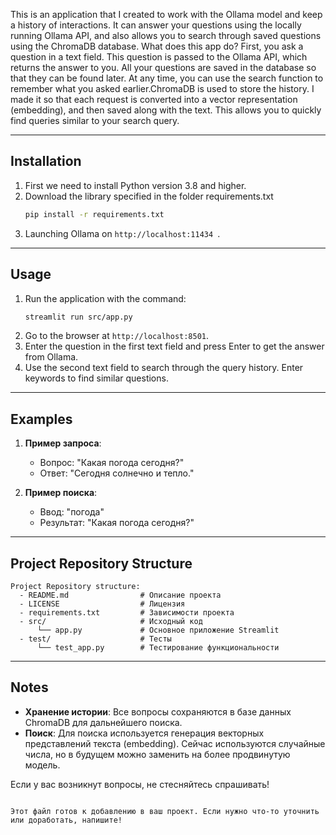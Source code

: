 

This is an application that I created to work with the Ollama model and keep a history of interactions. It can answer your questions using the locally running Ollama API, and also allows you to search through saved questions using the ChromaDB database.
What does this app do? First, you ask a question in a text field. This question is passed to the Ollama API, which returns the answer to you. All your questions are saved in the database so that they can be found later. At any time, you can use the search function to remember what you asked earlier.ChromaDB is used to store the history. I made it so that each request is converted into a vector representation (embedding), and then saved along with the text. This allows you to quickly find queries similar to your search query.

---

## Installation

1. First we need to install Python version 3.8 and higher.
2. Download the library specified in the folder requirements.txt
   ```bash
   pip install -r requirements.txt
   ```
3. Launching Ollama on `http://localhost:11434 `.

---

## Usage

1. Run the application with the command:
   ```bash
   streamlit run src/app.py
   ```
2. Go to the browser at `http://localhost:8501`.
3. Enter the question in the first text field and press Enter to get the answer from Ollama.
4. Use the second text field to search through the query history. Enter keywords to find similar questions.

---

## Examples

1. **Пример запроса**:
   - Вопрос: "Какая погода сегодня?"
   - Ответ: "Сегодня солнечно и тепло."

2. **Пример поиска**:
   - Ввод: "погода"
   - Результат: "Какая погода сегодня?"

---

## Project Repository Structure

```
Project Repository structure:
  - README.md                # Описание проекта
  - LICENSE                  # Лицензия
  - requirements.txt         # Зависимости проекта
  - src/                     # Исходный код
      └── app.py             # Основное приложение Streamlit
  - test/                    # Тесты
      └── test_app.py        # Тестирование функциональности
```

---

## Notes

- **Хранение истории**: Все вопросы сохраняются в базе данных ChromaDB для дальнейшего поиска.
- **Поиск**: Для поиска используется генерация векторных представлений текста (embedding). Сейчас используются случайные числа, но в будущем можно заменить на более продвинутую модель.

Если у вас возникнут вопросы, не стесняйтесь спрашивать!
```

Этот файл готов к добавлению в ваш проект. Если нужно что-то уточнить или доработать, напишите!
